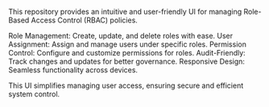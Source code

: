 This repository provides an intuitive and user-friendly UI for managing Role-Based Access Control (RBAC) policies.

Role Management: Create, update, and delete roles with ease. 
User Assignment: Assign and manage users under specific roles. 
Permission Control: Configure and customize permissions for roles. 
Audit-Friendly: Track changes and updates for better governance. 
Responsive Design: Seamless functionality across devices.

This UI simplifies managing user access, ensuring secure and efficient system control.
